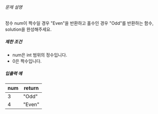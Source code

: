
###### 문제 설명


정수 num이 짝수일 경우 "Even"을 반환하고 홀수인 경우 "Odd"를 반환하는 함수, solution을 완성해주세요.


##### 제한 조건


* num은 int 범위의 정수입니다.
* 0은 짝수입니다.


##### 입출력 예




| num | return |
| --- | --- |
| 3 | "Odd" |
| 4 | "Even" |


